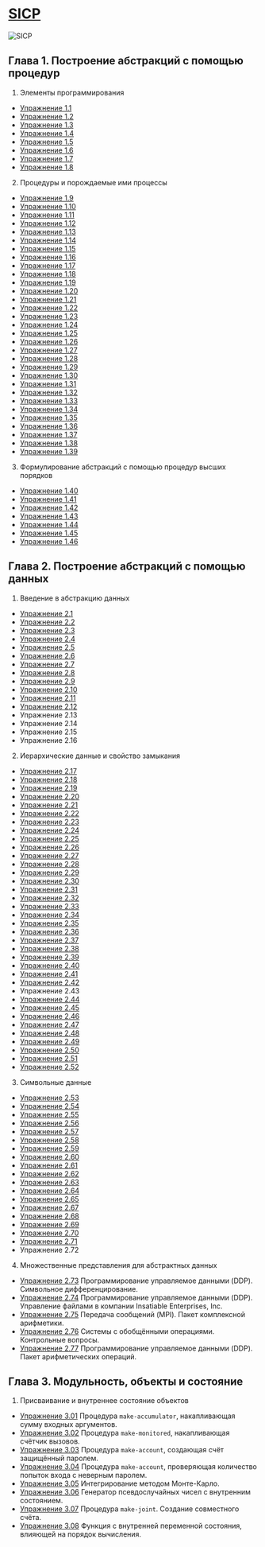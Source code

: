 [SICP](https://github.com/justCxx/sicp)
=======================================

![SICP](https://cloud.githubusercontent.com/assets/6506296/9565373/43d6ad60-4ed4-11e5-85bb-342aa1b562a3.jpg)

## Глава 1. Построение абстракций с помощью процедур
1. Элементы программирования
  * [Упражнение 1.1](./chapter01/ex_1_01.md)
  * [Упражнение 1.2](./chapter01/ex_1_02.md)
  * [Упражнение 1.3](./chapter01/ex_1_03.md)
  * [Упражнение 1.4](./chapter01/ex_1_04.md)
  * [Упражнение 1.5](./chapter01/ex_1_05.md)
  * [Упражнение 1.6](./chapter01/ex_1_06.md)
  * [Упражнение 1.7](./chapter01/ex_1_07.md)
  * [Упражнение 1.8](./chapter01/ex_1_08.md)
2. Процедуры и порождаемые ими процессы
  * [Упражнение 1.9](./chapter01/ex_1_09.md)
  * [Упражнение 1.10](./chapter01/ex_1_10.md)
  * [Упражнение 1.11](./chapter01/ex_1_11.md)
  * [Упражнение 1.12](./chapter01/ex_1_12.md)
  * [Упражнение 1.13](./chapter01/ex_1_13.md)
  * [Упражнение 1.14](./chapter01/ex_1_14.md)
  * [Упражнение 1.15](./chapter01/ex_1_15.md)
  * [Упражнение 1.16](./chapter01/ex_1_16.md)
  * [Упражнение 1.17](./chapter01/ex_1_17.md)
  * [Упражнение 1.18](./chapter01/ex_1_18.md)
  * [Упражнение 1.19](./chapter01/ex_1_19.md)
  * [Упражнение 1.20](./chapter01/ex_1_20.md)
  * [Упражнение 1.21](./chapter01/ex_1_21.md)
  * [Упражнение 1.22](./chapter01/ex_1_22.md)
  * [Упражнение 1.23](./chapter01/ex_1_23.md)
  * [Упражнение 1.24](./chapter01/ex_1_24.md)
  * [Упражнение 1.25](./chapter01/ex_1_25.md)
  * [Упражнение 1.26](./chapter01/ex_1_26.md)
  * [Упражнение 1.27](./chapter01/ex_1_27.md)
  * [Упражнение 1.28]()
  * [Упражнение 1.29](./chapter01/ex_1_29.md)
  * [Упражнение 1.30](./chapter01/ex_1_30.md)
  * [Упражнение 1.31](./chapter01/ex_1_31.md)
  * [Упражнение 1.32](./chapter01/ex_1_32.md)
  * [Упражнение 1.33](./chapter01/ex_1_33.md)
  * [Упражнение 1.34](./chapter01/ex_1_34.md)
  * [Упражнение 1.35](./chapter01/ex_1_35.md)
  * [Упражнение 1.36](./chapter01/ex_1_36.md)
  * [Упражнение 1.37](./chapter01/ex_1_37.md)
  * [Упражнение 1.38](./chapter01/ex_1_38.md)
  * [Упражнение 1.39](./chapter01/ex_1_39.md)
3. Формулирование абстракций с помощью процедур высших порядков
  * [Упражнение 1.40](./chapter01/ex_1_40.md)
  * [Упражнение 1.41](./chapter01/ex_1_41.md)
  * [Упражнение 1.42](./chapter01/ex_1_42.md)
  * [Упражнение 1.43](./chapter01/ex_1_43.md)
  * [Упражнение 1.44](./chapter01/ex_1_44.md)
  * [Упражнение 1.45](./chapter01/ex_1_45.md)
  * [Упражнение 1.46](./chapter01/ex_1_46.md)

## Глава 2. Построение абстракций с помощью данных
1. Введение в абстракцию данных
  * [Упражнение 2.1](./chapter02/ex_2_01.md)
  * [Упражнение 2.2](./chapter02/ex_2_02.md)
  * [Упражнение 2.3](./chapter02/ex_2_03.md)
  * [Упражнение 2.4](./chapter02/ex_2_04.md)
  * [Упражнение 2.5](./chapter02/ex_2_05.md)
  * [Упражнение 2.6](./chapter02/ex_2_06.md)
  * [Упражнение 2.7](./chapter02/ex_2_07.md)
  * [Упражнение 2.8](./chapter02/ex_2_08.md)
  * [Упражнение 2.9](./chapter02/ex_2_09.md)
  * [Упражнение 2.10](./chapter02/ex_2_10.md)
  * [Упражнение 2.11](./chapter02/ex_2_11.md)
  * [Упражнение 2.12](./chapter02/ex_2_12.md)
  * Упражнение 2.13
  * Упражнение 2.14
  * Упражнение 2.15
  * Упражнение 2.16
2. Иерархические данные и свойство замыкания
  * [Упражнение 2.17](./chapter02/ex_2_17.md)
  * [Упражнение 2.18](./chapter02/ex_2_18.md)
  * [Упражнение 2.19](./chapter02/ex_2_19.md)
  * [Упражнение 2.20](./chapter02/ex_2_20.md)
  * [Упражнение 2.21](./chapter02/ex_2_21.md)
  * [Упражнение 2.22](./chapter02/ex_2_22.md)
  * [Упражнение 2.23](./chapter02/ex_2_23.md)
  * [Упражнение 2.24](./chapter02/ex_2_24.md)
  * [Упражнение 2.25](./chapter02/ex_2_25.md)
  * [Упражнение 2.26](./chapter02/ex_2_26.md)
  * [Упражнение 2.27](./chapter02/ex_2_27.md)
  * [Упражнение 2.28](./chapter02/ex_2_28.md)
  * [Упражнение 2.29](./chapter02/ex_2_29.md)
  * [Упражнение 2.30](./chapter02/ex_2_30.md)
  * [Упражнение 2.31](./chapter02/ex_2_31.md)
  * [Упражнение 2.32](./chapter02/ex_2_32.md)
  * [Упражнение 2.33](./chapter02/ex_2_33.md)
  * [Упражнение 2.34](./chapter02/ex_2_34.md)
  * [Упражнение 2.35](./chapter02/ex_2_35.md)
  * [Упражнение 2.36](./chapter02/ex_2_36.md)
  * [Упражнение 2.37](./chapter02/ex_2_37.md)
  * [Упражнение 2.38](./chapter02/ex_2_38.md)
  * [Упражнение 2.39](./chapter02/ex_2_39.md)
  * [Упражнение 2.40](./chapter02/ex_2_40.md)
  * [Упражнение 2.41](./chapter02/ex_2_41.md)
  * [Упражнение 2.42](./chapter02/ex_2_42.md)
  * Упражнение 2.43
  * [Упражнение 2.44](./chapter02/ex_2_44.md)
  * [Упражнение 2.45](./chapter02/ex_2_45.md)
  * [Упражнение 2.46](./chapter02/ex_2_46.md)
  * [Упражнение 2.47](./chapter02/ex_2_47.md)
  * [Упражнение 2.48](./chapter02/ex_2_48.md)
  * [Упражнение 2.49](./chapter02/ex_2_49.md)
  * [Упражнение 2.50](./chapter02/ex_2_50.md)
  * [Упражнение 2.51](./chapter02/ex_2_51.md)
  * [Упражнение 2.52](./chapter02/ex_2_52.md)
3. Символьные данные
  * [Упражнение 2.53](./chapter02/ex_2_53.md)
  * [Упражнение 2.54](./chapter02/ex_2_54.md)
  * [Упражнение 2.55](./chapter02/ex_2_55.md)
  * [Упражнение 2.56](./chapter02/ex_2_56.md)
  * [Упражнение 2.57](./chapter02/ex_2_57.md)
  * [Упражнение 2.58](./chapter02/ex_2_58.md)
  * [Упражнение 2.59](./chapter02/ex_2_59.md)
  * [Упражнение 2.60](./chapter02/ex_2_60.md)
  * [Упражнение 2.61](./chapter02/ex_2_61.md)
  * [Упражнение 2.62](./chapter02/ex_2_62.md)
  * [Упражнение 2.63](./chapter02/ex_2_63.md)
  * [Упражнение 2.64](./chapter02/ex_2_64.md)
  * [Упражнение 2.65](./chapter02/ex_2_65.md)
  * [Упражнение 2.67](./chapter02/ex_2_67.md)
  * [Упражнение 2.68](./chapter02/ex_2_68.md)
  * [Упражнение 2.69](./chapter02/ex_2_69.md)
  * [Упражнение 2.70](./chapter02/ex_2_70.md)
  * [Упражнение 2.71](./chapter02/ex_2_71.md)
  * Упражнение 2.72
4. Множественные представления для абстрактных данных
  * [Упражнение 2.73](./chapter02/ex_2_73.md) Программирование управляемое данными (DDP). Символьное дифференцирование.
  * [Упражнение 2.74](./chapter02/ex_2_74.md) Программирование управляемое данными (DDP). Управление файлами в компании Insatiable Enterprises, Inc.
  * [Упражнение 2.75](./chapter02/ex_2_75.md) Передача сообщений (MPI). Пакет комплексной арифметики.
  * [Упражнение 2.76](./chapter02/ex_2_76.md) Системы с обобщёнными операциями. Контрольные вопросы.
  * [Упражнение 2.77](./chapter02/ex_2_77.md) Программирование управляемое данными (DDP). Пакет арифметических операций.

## Глава 3. Модульность, объекты и состояние
1. Присваивание и внутреннее состояние объектов
  * [Упражнение 3.01](./chapter03/ex_3_01.md) Процедура `make-accumulator`, накапливающая сумму входных аргументов.
  * [Упражнение 3.02](./chapter03/ex_3_02.md) Процедура `make-monitored`, накапливающая счётчик вызовов.
  * [Упражнение 3.03](./chapter03/ex_3_03.md) Процедура `make-account`, создающая счёт защищённый паролем.
  * [Упражнение 3.04](./chapter03/ex_3_04.md) Процедура `make-account`, проверяющая количество попыток входа с неверным паролем.
  * [Упражнение 3.05](./chapter03/ex_3_05.md) Интегрирование методом Монте-Карло.
  * [Упражнение 3.06](./chapter03/ex_3_06.md) Генератор псевдослучайных чисел с внутренним состоянием.
  * [Упражнение 3.07](./chapter03/ex_3_07.md) Процедура `make-joint`. Создание совместного счёта.
  * [Упражнение 3.08](./chapter03/ex_3_07.md) Функция с внутренней переменной состояния, влияющей на порядок вычисления.
